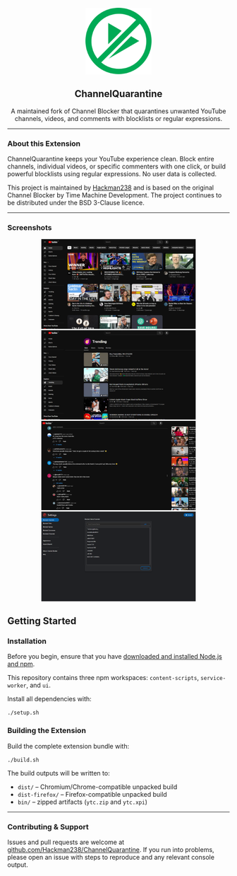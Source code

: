<p align="center"><img src="images/CB_icon.svg" width="150" alt="ChannelQuarantine logo"></p>

<h2 align="center"><b>ChannelQuarantine</b></h2>

<p align="center">A maintained fork of Channel Blocker that quarantines unwanted YouTube channels, videos, and comments with blocklists or regular expressions.</p>

---

### About this Extension

ChannelQuarantine keeps your YouTube experience clean. Block entire channels, individual videos, or specific commenters with one click, or build powerful blocklists using regular expressions. No user data is collected.

This project is maintained by [Hackman238](https://github.com/Hackman238) and is based on the original Channel Blocker by Time Machine Development. The project continues to be distributed under the BSD 3-Clause licence.

---

### Screenshots

<p align="center">
    <img src="assets/screenshot-1.png" width="350" alt="Block button on a video card">
    <img src="assets/screenshot-2.png" width="350" alt="ChannelQuarantine settings">
    <img src="assets/screenshot-3.png" width="350" alt="Blocked channel list">
    <img src="assets/screenshot-4.png" width="350" alt="Regex configuration">
</p>

## Getting Started

### Installation

Before you begin, ensure that you have [downloaded and installed Node.js and npm](https://nodejs.org/en/download/).

This repository contains three npm workspaces: `content-scripts`, `service-worker`, and `ui`.

Install all dependencies with:

```
./setup.sh
```

### Building the Extension

Build the complete extension bundle with:

```
./build.sh
```

The build outputs will be written to:

- `dist/` – Chromium/Chrome-compatible unpacked build
- `dist-firefox/` – Firefox-compatible unpacked build
- `bin/` – zipped artifacts (`ytc.zip` and `ytc.xpi`)

---

### Contributing & Support

Issues and pull requests are welcome at [github.com/Hackman238/ChannelQuarantine](https://github.com/Hackman238/ChannelQuarantine). If you run into problems, please open an issue with steps to reproduce and any relevant console output.

